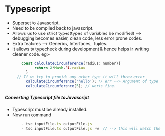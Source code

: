 # Typescript

- Superset to Javascript.
- Need to be compiled back to javascript.
- Allows us to use strict types(types of variables be modified) --> debugging becomes easier, clean code, less error prone codes.
- Extra features --> Generics, Interfaces, Tuples.
- It allows to typecheck during development & hence helps in writing cleaner code. eg:-
  ```javascript
      const calculateCircumference(radius: number){
            return 2*Math.PI.radius
        }
    // If we try to provide any other type it will throw error
        calculateCircumference('hello'); // err --> Argument of type 'hello' is not assignable to parameter of type 'number'.
        calculateCircumference(5); // works fine.
  ```

##### Converting Typescript file to Javascript

- Typescript must be already installed.
- Now run command
  ```javascript
      - tsc inputFile.ts outputFile.js
      - tsc inputFile.ts outputFile.js -w  // --> this will watch the changes & tranpile the ts code to js automatically.
  ```
